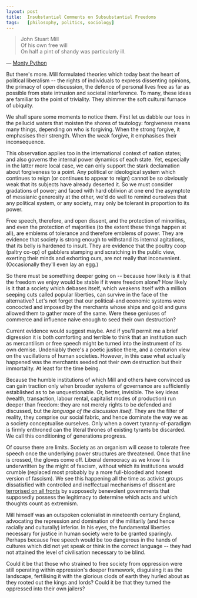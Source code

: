 ```yaml
---
layout:	post
title:	Insubstantial Comments on Subsubstantial Freedoms
tags:	[philosophy, politics, sociology]
---
```


> John Stuart Mill<br>
> Of his own free will<br>
> On half a pint of shandy was particularly ill.<br>

&mdash; [Monty Python](https://www.youtube.com/watch?v=gMfCTBkMgKY)

But there's more. Mill formulated theories which today beat the heart of political liberalism -- the rights of individuals to express dissenting opinions, the primacy of open discussion, the defence of personal lives free as far as possible from state intrusion and societal interference. To many, these ideas are familiar to the point of triviality. They shimmer the soft cultural furnace of ubiquity.

We shall spare some moments to notice them. First let us dabble our toes in the pellucid waters that moisten the shores of tautology: forgiveness means many things, depending on who is forgiving. When the strong forgive, it emphasises their strength. When the weak forgive, it emphasises their inconsequence.

This observation applies too in the international context of nation states; and also governs the internal power dynamics of each state. Yet, especially in the latter more local case, we can only support the stark declamation about forgiveness to a point. Any political or ideological system which continues to reign (or continues to appear to reign) cannot be so obviously weak that its subjects have already deserted it. So we must consider gradations of power; and faced with hard oblivion at one end the asymptote of messianic generosity at the other, we'd do well to remind ourselves that any political system, or any society, may only be tolerant in proportion to its power.

Free speech, therefore, and open dissent, and the protection of minorities, and even the protection of majorities (to the extent these things happen at all), are emblems of tolerance and therefore emblems of power. They are evidence that society is strong enough to withstand its internal agitations, that its belly is hardened to insult. They are evidence that the poultry coop (paltry co-op) of gabblers stamping and scratching in the public view, exerting their minds and exhorting ours, are not really that inconvenient. (Occasionally they'll even lay an egg.)

So there must be something deeper going on -- because how likely is it that the freedom we enjoy would be stable if it were freedom alone? How likely is it that a society which debases itself, which weakens itself with a million seeping cuts called popular liberties, can survive in the face of the alternative? Let's not forget that our political-and economic systems were concocted and imposed by the merchants whose ships and gold and guns allowed them to gather more of the same. Were these geniuses of commerce and influence naive enough to seed their own destruction?

Current evidence would suggest maybe. And if you'll permit me a brief digression it is both comforting and terrible to think that an institution such as mercantilism or free speech might be turned into the instrument of its own demise. Undeniably there's a poetic justice there, and a centurion view on the vacillations of human societies. However, in this case what actually happened was the merchants seeded not their own destruction but their immortality. At least for the time being.

Because the humble institutions of which Mill and others have convinced us can gain traction only when broader systems of governance are sufficiently established as to be unquestionable. Or, better, invisible. The key ideas (wealth, transaction, labour rental, capitalist modes of production) run deeper than freedom: they are not merely rights to be defended and discussed, but the *language of the discussion itself*. They are the filter of reality, they comprise our social fabric, and hence dominate the way we as a society conceptualise ourselves. Only when a covert tyranny-of-paradigm is firmly enthroned can the literal thrones of existing tyrants be discarded. We call this conditioning of generations progress.

Of course there are limits. Society as an organism will cease to tolerate free speech once the underlying power structures are threatened. Once that line is crossed, the gloves come off. Liberal democracy as we know it is underwritten by the might of fascism, without which its institutions would crumble (replaced most probably by a more full-blooded and honest version of fascism). We see this happening all the time as activist groups dissatisfied with controlled and ineffectual mechanisms of dissent are [terrorised on all fronts](http://catosandford.org/WithoutHeadOrFoot/2016/03/05/Greenlist-Is-The-New-Blacklist.html) by supposedly benevolent governments that supposedly possess the legitimacy to determine which acts and which thoughts count as extremism.

Mill himself was an outspoken colonialist in nineteenth century England, advocating the repression and domination of the militarily (and hence racially and culturally) inferior. In his eyes, the fundamental liberties necessary for justice in human society were to be granted sparingly. Perhaps because free speech would be too dangerous in the hands of cultures which did not yet speak or think in the correct language -- they had not attained the level of civilisation necessary to be blind.

Could it be that those who strained to free society from oppression were still operating within oppression's deeper framework, disguising it as the landscape, fertilising it with the glorious clods of earth they hurled about as they rooted out the kings and lords? Could it be that they turned the oppressed into their own jailers?